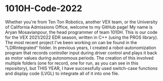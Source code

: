 # 1010H-Code-2022
Whether you're from Ten Ton Robotics, another VEX team, or the University of California Admissions Office, welcome to my GitHub page!
My name is Aryan Mosavianpour, the head programmer of team 1010H. This is our code for the VEX 2021/2022 EDR season, written in C++ (using the PROS library). 
The most recent project I've been working on can be found in the "LDRIntegrated" folder. In previous years, I created a robot-autonomization program that records controller input during driver control and plays it back as motor values during autonomous periods. The creation of this involved multiple folders (one for record, one for run, as you can see in this repository), but THIS YEAR, I have successfully used switch-case functions and display code (LVGL) to integrate all of it into one file.
